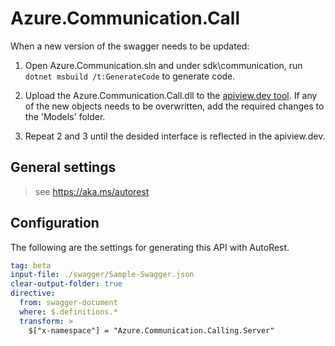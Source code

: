 # Azure.Communication.Call

When a new version of the swagger needs to be updated:
1. Open Azure.Communication.sln and under sdk\communication, run `dotnet msbuild /t:GenerateCode` to generate code.

2. Upload the Azure.Communication.Call.dll to the [apiview.dev tool](https://apiview.dev/).
If any of the new objects needs to be overwritten, add the required changes to the 'Models' folder.

3. Repeat 2 and 3 until the desided interface is reflected in the apiview.dev.

## General settings
> see https://aka.ms/autorest 

## Configuration 
The following are the settings for generating this API with AutoRest.

```yaml
tag: beta
input-file: ./swagger/Sample-Swagger.json
clear-output-folder: true
directive:
  from: swagger-document
  where: $.definitions.*
  transform: >
    $["x-namespace"] = "Azure.Communication.Calling.Server"
```
